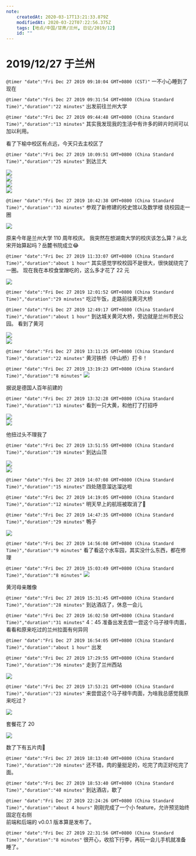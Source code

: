 ```yaml
---
note:
    createdAt: 2020-03-17T13:21:33.879Z
    modifiedAt: 2020-03-22T07:22:56.375Z
    tags: [地点/中国/甘肃/兰州, 日记/2019/12]
    id: ""
---
```

# 2019/12/27 于兰州

`@timer "date":"Fri Dec 27 2019 09:10:04 GMT+0800 (CST)"`
一不小心睡到了现在

`@timer "date":"Fri Dec 27 2019 09:31:54 GMT+0800 (China Standard Time)","duration":"22 minutes"`
出发前往兰州大学

`@timer "date":"Fri Dec 27 2019 09:44:48 GMT+0800 (China Standard Time)","duration":"13 minutes"`
其实我发现我的生活中有许多的碎片时间可以加以利用。

看了下榆中校区有点远，今天只去主校区了    

`@timer "date":"Fri Dec 27 2019 10:09:51 GMT+0800 (China Standard Time)","duration":"25 minutes"`
到达兰大

![](https://i.loli.net/2019/12/27/WK1D5idEyfbRwZx.jpg)  
![](https://i.loli.net/2019/12/27/zsNFY6Jm7uL1HEn.jpg)  
![](https://i.loli.net/2019/12/27/BRXOS3JjcKvTk4y.jpg)  
![](https://i.loli.net/2019/12/27/WUbLX2GmfHOySd6.jpg)  

`@timer "date":"Fri Dec 27 2019 10:42:38 GMT+0800 (China Standard Time)","duration":"33 minutes"`
参观了新修建的校史馆以及数学楼
绕校园走一圈

![](https://i.loli.net/2019/12/27/NaPrARpqdYyo7QF.jpg)  

原来今年是兰州大学 110 周年校庆。
我突然在想湖南大学的校庆该怎么算？从北宋开始算起吗？岳麓书院成立:joy:

`@timer "date":"Fri Dec 27 2019 11:33:07 GMT+0800 (China Standard Time)","duration":"about 1 hour"`
其实感觉学校校园不是很大，很快就绕完了一圈。
现在我在本校食堂蹭吃的，这么多才花了 22 元

![](https://i.loli.net/2019/12/27/P3auSBz2Q5jJVWn.jpg)  

`@timer "date":"Fri Dec 27 2019 12:01:52 GMT+0800 (China Standard Time)","duration":"29 minutes"`
吃过午饭，走路前往黄河大桥

`@timer "date":"Fri Dec 27 2019 12:49:17 GMT+0800 (China Standard Time)","duration":"about 1 hour"`
到达城关黄河大桥，旁边就是兰州市民公园。
看到了黄河

![](https://i.loli.net/2019/12/27/4HUyujtNzJv2psO.jpg)  
![](https://i.loli.net/2019/12/27/YPXmWIiJCAL9dfx.jpg)  

`@timer "date":"Fri Dec 27 2019 13:11:25 GMT+0800 (China Standard Time)","duration":"22 minutes"`
黄河铁桥（中山桥）打卡！

`@timer "date":"Fri Dec 27 2019 13:19:23 GMT+0800 (China Standard Time)","duration":"8 minutes"`
![](https://i.loli.net/2019/12/27/lT2RdXAKpfxtUHw.jpg)  

据说是德国人百年前建的

`@timer "date":"Fri Dec 27 2019 13:32:28 GMT+0800 (China Standard Time)","duration":"13 minutes"`
看到一只大黄，和他打了打招呼

![](https://i.loli.net/2019/12/27/s8bQDnG63KIHhoA.jpg)  
![](https://i.loli.net/2019/12/27/DN9rALkUEM7hejX.jpg)  

他扭过头不理我了

`@timer "date":"Fri Dec 27 2019 13:51:55 GMT+0800 (China Standard Time)","duration":"19 minutes"`
到达山顶

![](https://i.loli.net/2019/12/27/vlnGZxKuBELrb69.jpg)  
![](https://i.loli.net/2019/12/27/XLTZlW3ONsG1DhV.jpg)  

`@timer "date":"Fri Dec 27 2019 14:07:08 GMT+0800 (China Standard Time)","duration":"15 minutes"`
四处随意溜达溜达啦

`@timer "date":"Fri Dec 27 2019 14:19:05 GMT+0800 (China Standard Time)","duration":"12 minutes"`
明天早上的航班被取消了:new_moon_with_face:

`@timer "date":"Fri Dec 27 2019 14:47:35 GMT+0800 (China Standard Time)","duration":"29 minutes"`
鴨子

![](https://i.loli.net/2019/12/27/oEDIhyAxb1Oawku.jpg)  

`@timer "date":"Fri Dec 27 2019 14:56:08 GMT+0800 (China Standard Time)","duration":"9 minutes"`
看了看这个水车园，其实没什么东西，都在修理

`@timer "date":"Fri Dec 27 2019 15:03:49 GMT+0800 (China Standard Time)","duration":"8 minutes"`
![](https://i.loli.net/2019/12/27/THUgBnCX5AGEY8f.jpg)  

黄河母亲雕像

`@timer "date":"Fri Dec 27 2019 15:31:45 GMT+0800 (China Standard Time)","duration":"28 minutes"`
到达酒店了，休息一会儿

`@timer "date":"Fri Dec 27 2019 16:02:50 GMT+0800 (China Standard Time)","duration":"31 minutes"`
4：45 准备出发去尝一尝这个马子禄牛肉面，看看和原来吃过的兰州拉面有何异同

`@timer "date":"Fri Dec 27 2019 16:54:05 GMT+0800 (China Standard Time)","duration":"about 1 hour"`
出发

`@timer "date":"Fri Dec 27 2019 17:29:55 GMT+0800 (China Standard Time)","duration":"36 minutes"`
走到了兰州西站

![](https://i.loli.net/2019/12/27/wms81g2EupBJUYv.jpg)  

`@timer "date":"Fri Dec 27 2019 17:53:21 GMT+0800 (China Standard Time)","duration":"23 minutes"`
来尝尝这个马子禄牛肉面，为啥我总感觉我原来吃过？

![](https://i.loli.net/2019/12/27/A2bauqfIZ8PH3tM.jpg)  

套餐花了 20

![](https://i.loli.net/2019/12/27/x6hqWXnOGJlmQwA.jpg)  

数了下有五片肉:full_moon_with_face:

`@timer "date":"Fri Dec 27 2019 18:13:40 GMT+0800 (China Standard Time)","duration":"20 minutes"`
还不错，肉的量挺足的，吃完了肉正好吃完了面。

`@timer "date":"Fri Dec 27 2019 18:53:40 GMT+0800 (China Standard Time)","duration":"40 minutes"`
到达酒店，歇了

`@timer "date":"Fri Dec 27 2019 22:24:26 GMT+0800 (China Standard Time)","duration":"about 4 hours"`
刚刚完成了一个小 feature，允许预览始终固定在右侧  
前端和后端的 v0.0.1 版本算是发布了。  

`@timer "date":"Fri Dec 27 2019 22:31:56 GMT+0800 (China Standard Time)","duration":"8 minutes"`
很开心，收拾下行李，再玩一会儿手机就准备睡了。
